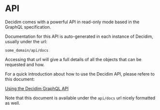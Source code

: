 # API

Decidim comes with a powerful API in read-only mode based in the GraphQL specification.

Documentation for this API is auto-generated in each instance of Decidim, usually under the url:

`some_domain/api/docs`

Accessing that url will give a full details of all the objects that can be requested and how.

For a quick introduction about how to use the Decidim API, please refere to this document:

[Using the Decidim GraphQL API](../../decidim-api/docs/usage.md)

Note that this document is available under the `api/docs` url nicely formatted as well.
